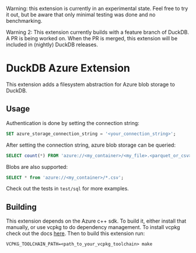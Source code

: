 Warning: this extension is currently in an experimental state. Feel free to try it out, but be aware
that only minimal testing was done and no benchmarking.

Warning 2: This extension currently builds with a feature branch of DuckDB. A PR is being worked on. When the PR is merged,
this extension will be included in (nightly) DuckDB releases.

# DuckDB Azure Extension
This extension adds a filesystem abstraction for Azure blob storage to DuckDB.

## Usage
Authentication is done by setting the connection string:

```SQL
SET azure_storage_connection_string = '<your_connection_string>';
```

After setting the connection string, azure blob storage can be queried:
```SQL
SELECT count(*) FROM 'azure://<my_container>/<my_file>.<parquet_or_csv>';
```

Blobs are also supported:
```SQL
SELECT * from 'azure://<my_container>/*.csv';
```

Check out the tests in `test/sql` for more examples.

## Building
This extension depends on the Azure c++ sdk. To build it, either install that manually, or use vcpkg
to do dependency management. To install vcpkg check out the docs [here](https://vcpkg.io/en/getting-started.html).
Then to build this extension run:

```shell
VCPKG_TOOLCHAIN_PATH=<path_to_your_vcpkg_toolchain> make
```